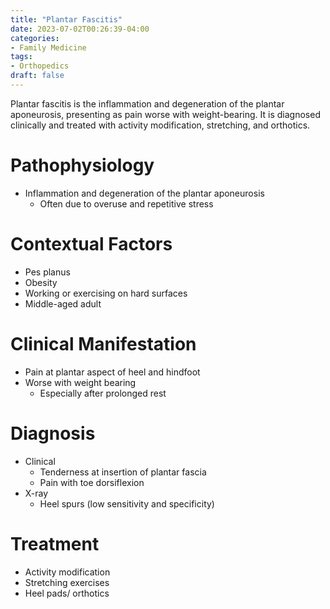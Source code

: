 ```yaml
---
title: "Plantar Fascitis"
date: 2023-07-02T00:26:39-04:00
categories: 
- Family Medicine
tags:
- Orthopedics
draft: false
---
```

Plantar fascitis is the inflammation and degeneration of the plantar aponeurosis, presenting as pain worse with weight-bearing. It is diagnosed clinically and treated with activity modification, stretching, and orthotics.

<!--more-->
# Pathophysiology
- Inflammation and degeneration of the plantar aponeurosis
  - Often due to overuse and repetitive stress

# Contextual Factors
- Pes planus
- Obesity
- Working or exercising on hard surfaces
- Middle-aged adult

# Clinical Manifestation
- Pain at plantar aspect of heel and hindfoot
- Worse with weight bearing
  - Especially after prolonged rest

# Diagnosis
- Clinical
  - Tenderness at insertion of plantar fascia
  - Pain with toe dorsiflexion
- X-ray
  - Heel spurs (low sensitivity and specificity)

# Treatment
- Activity modification
- Stretching exercises
- Heel pads/ orthotics
